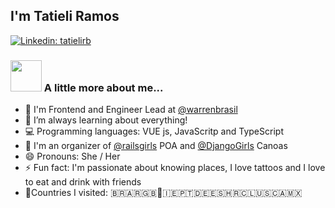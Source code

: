 ##  I'm Tatieli Ramos

[![Linkedin: tatielirb](https://img.shields.io/badge/-tatielirb-blue?style=flat-square&logo=Linkedin&logoColor=white&link=https://www.linkedin.com/in/tatielirb/)](https://www.linkedin.com/in/tatielirb/)


### <img src="https://media.giphy.com/media/VgCDAzcKvsR6OM0uWg/giphy.gif" width="50"> A little more about me... 

- 🔭 I'm Frontend and Engineer Lead at <a href="https://github.com/warrenbrasil">@warrenbrasil</a>
- 🌱 I’m always learning about everything!
- 💻 Programming languages: VUE js, JavaScritp and TypeScript
- 👯 I'm an organizer of <a href="https://github.com/railsgirls">@railsgirls</a> POA and <a href="https://github.com/DjangoGirls">@DjangoGirls</a> Canoas
- 😄 Pronouns: She / Her
- ⚡ Fun fact: I'm passionate about knowing places, I love tattoos and I love to eat and drink with friends
- 🎒Countries I visited: 🇧🇷🇦🇷🇬🇧🏴󠁧󠁢󠁥󠁮󠁧󠁿🇮🇪🇵🇹🇩🇪🇪🇸🇭🇷🇨🇱🇺🇸🇨🇦🇲🇽
